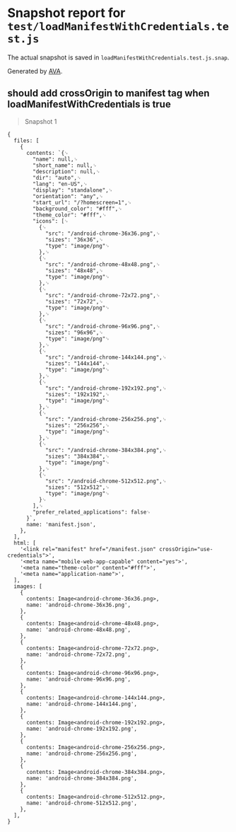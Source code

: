 # Snapshot report for `test/loadManifestWithCredentials.test.js`

The actual snapshot is saved in `loadManifestWithCredentials.test.js.snap`.

Generated by [AVA](https://avajs.dev).

## should add crossOrigin to manifest tag when loadManifestWithCredentials is true

> Snapshot 1

    {
      files: [
        {
          contents: `{␊
            "name": null,␊
            "short_name": null,␊
            "description": null,␊
            "dir": "auto",␊
            "lang": "en-US",␊
            "display": "standalone",␊
            "orientation": "any",␊
            "start_url": "/?homescreen=1",␊
            "background_color": "#fff",␊
            "theme_color": "#fff",␊
            "icons": [␊
              {␊
                "src": "/android-chrome-36x36.png",␊
                "sizes": "36x36",␊
                "type": "image/png"␊
              },␊
              {␊
                "src": "/android-chrome-48x48.png",␊
                "sizes": "48x48",␊
                "type": "image/png"␊
              },␊
              {␊
                "src": "/android-chrome-72x72.png",␊
                "sizes": "72x72",␊
                "type": "image/png"␊
              },␊
              {␊
                "src": "/android-chrome-96x96.png",␊
                "sizes": "96x96",␊
                "type": "image/png"␊
              },␊
              {␊
                "src": "/android-chrome-144x144.png",␊
                "sizes": "144x144",␊
                "type": "image/png"␊
              },␊
              {␊
                "src": "/android-chrome-192x192.png",␊
                "sizes": "192x192",␊
                "type": "image/png"␊
              },␊
              {␊
                "src": "/android-chrome-256x256.png",␊
                "sizes": "256x256",␊
                "type": "image/png"␊
              },␊
              {␊
                "src": "/android-chrome-384x384.png",␊
                "sizes": "384x384",␊
                "type": "image/png"␊
              },␊
              {␊
                "src": "/android-chrome-512x512.png",␊
                "sizes": "512x512",␊
                "type": "image/png"␊
              }␊
            ],␊
            "prefer_related_applications": false␊
          }`,
          name: 'manifest.json',
        },
      ],
      html: [
        '<link rel="manifest" href="/manifest.json" crossOrigin="use-credentials">',
        '<meta name="mobile-web-app-capable" content="yes">',
        '<meta name="theme-color" content="#fff">',
        '<meta name="application-name">',
      ],
      images: [
        {
          contents: Image<android-chrome-36x36.png>,
          name: 'android-chrome-36x36.png',
        },
        {
          contents: Image<android-chrome-48x48.png>,
          name: 'android-chrome-48x48.png',
        },
        {
          contents: Image<android-chrome-72x72.png>,
          name: 'android-chrome-72x72.png',
        },
        {
          contents: Image<android-chrome-96x96.png>,
          name: 'android-chrome-96x96.png',
        },
        {
          contents: Image<android-chrome-144x144.png>,
          name: 'android-chrome-144x144.png',
        },
        {
          contents: Image<android-chrome-192x192.png>,
          name: 'android-chrome-192x192.png',
        },
        {
          contents: Image<android-chrome-256x256.png>,
          name: 'android-chrome-256x256.png',
        },
        {
          contents: Image<android-chrome-384x384.png>,
          name: 'android-chrome-384x384.png',
        },
        {
          contents: Image<android-chrome-512x512.png>,
          name: 'android-chrome-512x512.png',
        },
      ],
    }

